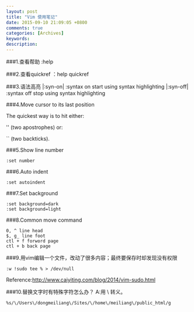 ```yaml
---
layout: post
title: "Vim 使用笔记"
date: 2015-09-10 21:09:05 +0800
comments: true
categories: [Archives]
keywords: 
description: 
---
```

###1.查看帮助
:help

###2.查看quickref
：help quickref

###3.语法高亮
|:syn-on|       :syntax on              start using syntax highlighting
|:syn-off|      :syntax off             stop using syntax highlighting

###4.Move cursor to its last position

The quickest way is to hit either:

''
(two apostrophes) or:

``
(two backticks).

###5.Show line number

```
:set number
```

###6.Auto indent

```
:set autoindent
```
                                           
###7.Set background

```
:set background=dark
:set background=light
```

###8.Common move command

```
0, ^ line head
$, g_ line foot
ctl + f forword page
ctl + b back page
```
###9.用vim编辑一个文件，改动了很多内容；最终要保存时却发现没有权限

```
:w !sudo tee % > /dev/null
```
Reference:http://www.caiyiting.com/blog/2014/vim-sudo.html

###10.替换文字时有特殊字符怎么办？
A:用 \ 转义。

```
%s/\/Users\/dongmeiliang\/Sites/\/home\/meiliang\/public_html/g
```



